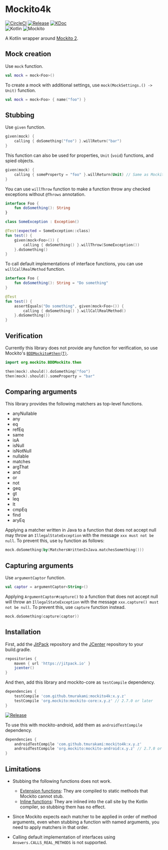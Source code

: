 # Mockito4k

[![CircleCI](https://circleci.com/gh/tmurakami/mockito4k.svg?style=shield)](https://circleci.com/gh/tmurakami/mockito4k)
[![Release](https://jitpack.io/v/tmurakami/mockito4k.svg)](https://jitpack.io/#tmurakami/mockito4k)
[![KDoc](https://img.shields.io/badge/KDoc-0.10.0-brightgreen.svg)](https://jitpack.io/com/github/tmurakami/mockito4k/0.10.0/javadoc/mockito4k/)<br>
![Kotlin](https://img.shields.io/badge/Kotlin-1.1.61%2B-blue.svg)
![Mockito](https://img.shields.io/badge/Mockito-2.7.0%2B-blue.svg)

A Kotlin wrapper around [Mockito 2](http://site.mockito.org/).

## Mock creation

Use `mock` function.

```kotlin
val mock = mock<Foo>()
```

To create a mock with additional settings, use `mock(MockSettings.() -> Unit)` function.

```kotlin
val mock = mock<Foo> { name("foo") }
```

## Stubbing

Use `given` function.

```kotlin
given(mock) {
    calling { doSomething("foo") }.willReturn("bar")
}
```

This function can also be used for properties, `Unit` (`void`) functions, and spied objects.

```kotlin
given(mock) {
    calling { someProperty = "foo" }.willReturn(Unit) // Same as Mockito#doNothing()
}
```

You can use `willThrow` function to make a function throw any checked exceptions without `@Throws` annotation.

```kotlin
interface Foo {
    fun doSomething(): String
}

class SomeException : Exception()

@Test(expected = SomeException::class)
fun test() {
    given(mock<Foo>()) {
        calling { doSomething() }.willThrow(SomeException())
    }.doSomething()
}
```

To call default implementations of interface functions, you can use `willCallRealMethod` function.

```kotlin
interface Foo {
    fun doSomething(): String = "Do something"
}

@Test
fun test() {
    assertEquals("Do something", given(mock<Foo>()) {
        calling { doSomething() }.willCallRealMethod()
    }.doSomething())
}
```

## Verification

Currently this library does not provide any function for verification, so use Mockito's [`BDDMockito#then(T)`](http://javadoc.io/page/org.mockito/mockito-core/latest/org/mockito/BDDMockito.html#then(T)).

```kotlin
import org.mockito.BDDMockito.then

then(mock).should().doSomething("foo")
then(mock).should().someProperty = "bar"
```

## Comparing arguments

This library provides the following matchers as top-level functions.

- anyNullable
- any
- eq
- refEq
- same
- isA
- isNull
- isNotNull
- nullable
- matches
- argThat
- and
- or
- not
- geq
- gt
- leq
- lt
- cmpEq
- find
- aryEq

Applying a matcher written in Java to a function that does not accept null may throw an `IllegalStateException` with the message `xxx must not be null`.
To prevent this, use `by` function as follows:

```kotlin
mock.doSomething(by(MatchersWrittenInJava.matchesSomething()))
```

## Capturing arguments

Use `argumentCaptor` function.

```kotlin
val captor = argumentCaptor<String>()
```

Applying `ArgumentCaptor#capture()` to a function that does not accept null will throw an `IllegalStateException` with the message `xxx.capture() must not be null`.
To prevent this, use `capture` function instead.

```kotlin
mock.doSomething(capture(captor))
```

## Installation

First, add the [JitPack](https://jitpack.io/) repository and the [JCenter](https://bintray.com/bintray/jcenter) repository to your build.gradle.

```groovy
repositories {
    maven { url 'https://jitpack.io' }
    jcenter()
}
```

And then, add this library and mockito-core as `testCompile` dependency.

```groovy
dependencies {
    testCompile 'com.github.tmurakami:mockito4k:x.y.z'
    testCompile 'org.mockito:mockito-core:x.y.z' // 2.7.0 or later
}
```

[![Release](https://jitpack.io/v/tmurakami/mockito4k.svg)](https://jitpack.io/#tmurakami/mockito4k)

To use this with mockito-android, add them as `androidTestCompile` dependency.

```groovy
dependencies {
    androidTestCompile 'com.github.tmurakami:mockito4k:x.y.z'
    androidTestCompile 'org.mockito:mockito-android:x.y.z' // 2.7.0 or later
}
```

## Limitations

- Stubbing the following functions does not work.

  - [Extension functions](https://kotlinlang.org/docs/reference/extensions.html): They are compiled to static methods that Mockito cannot stub.
  - [Inline functions](https://kotlinlang.org/docs/reference/inline-functions.html): They are inlined into the call site by the Kotlin compiler, so stubbing them has no effect.

- Since Mockito expects each matcher to be applied in order of method arguments, even when stubbing a function with named arguments, you need to apply matchers in that order.
- Calling default implementation of interfaces using `Answers.CALLS_REAL_METHODS` is not supported.
